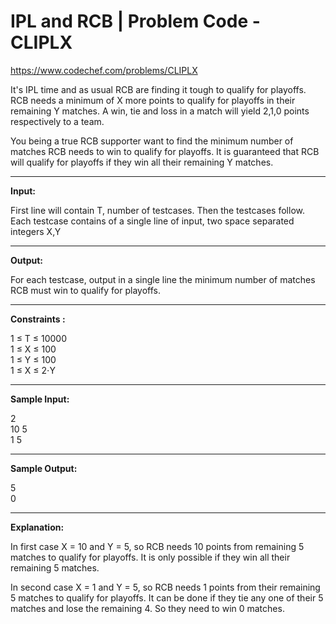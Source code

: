 # IPL and RCB | Problem Code - CLIPLX

https://www.codechef.com/problems/CLIPLX

It's IPL time and as usual RCB are finding it tough to qualify for playoffs. RCB needs a minimum of X more points to qualify for playoffs in their remaining Y matches. A win, tie and loss in a match will yield 2,1,0 points respectively to a team.

You being a true RCB supporter want to find the minimum number of matches RCB needs to win to qualify for playoffs. It is guaranteed that RCB will qualify for playoffs if they win all their remaining Y matches.

***

**Input:**

First line will contain T, number of testcases. Then the testcases follow.
Each testcase contains of a single line of input, two space separated integers X,Y

***

**Output:**

For each testcase, output in a single line the minimum number of matches RCB must win to qualify for playoffs.

***

**Constraints :**

1 ≤ T ≤ 10000  
1 ≤ X ≤ 100  
1 ≤ Y ≤ 100  
1 ≤ X ≤ 2⋅Y  

***

**Sample Input:**

2  
10 5  
1 5  

***

**Sample Output:**

5  
0  

***

**Explanation:**

In first case X = 10 and Y = 5, so RCB needs 10 points from remaining 5 matches to qualify for playoffs. It is only possible if they win all their remaining 5 matches.  

In second case X = 1 and Y = 5, so RCB needs 1 points from their remaining 5 matches to qualify for playoffs. It can be done if they tie any one of their 5 matches and lose the remaining 4. So they need to win 0 matches.
